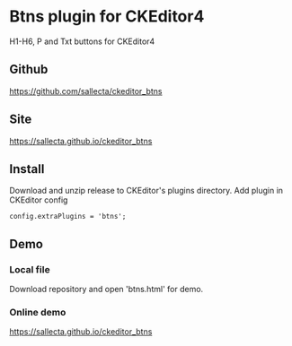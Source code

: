 # Btns plugin for CKEditor4
H1-H6, P and Txt buttons for CKEditor4

## Github
https://github.com/sallecta/ckeditor_btns

## Site
https://sallecta.github.io/ckeditor_btns

## Install
Download and unzip release to CKEditor's plugins directory.
Add plugin in CKEditor config
```
config.extraPlugins = 'btns';
```

## Demo

### Local file

Download repository and open 'btns.html' for demo.

### Online demo
https://sallecta.github.io/ckeditor_btns


